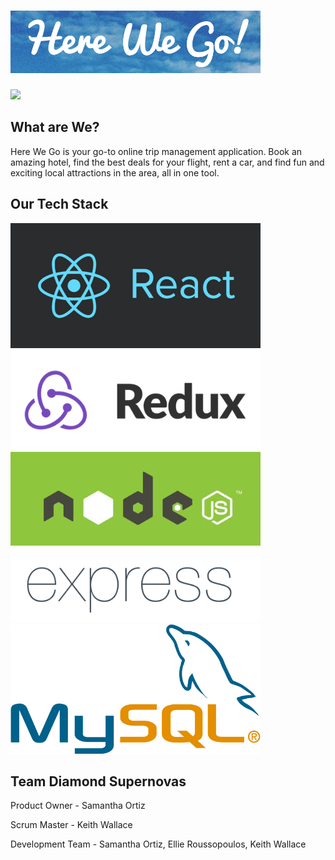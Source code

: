 # ![Here We Go](/dist/assets/README/Here_We_Go_logo_sm.png)

<img src="https://travis-ci.org/Diamond-Supernovas/here-we-go.svg?branch=dev"/>

## What are We?
Here We Go is your go-to online trip management application.  Book an amazing hotel, find the best deals for your flight, rent a car, and find fun and exciting local attractions in the area, all in one tool.

## Our Tech Stack
!['React.js'](/dist/assets/README/Reactjs_logo_sm.png)
!['Redux'](/dist/assets/README/Redux_logo_sm.png)
!['Node.js'](/dist/assets/README/nodejs_logo_sm.jpg)
!['express.js'](/dist/assets/README/expressjs_logo_sm.png)
!['MySQL'](/dist/assets/README/MySQL_logo_sm.png)

## Team Diamond Supernovas
Product Owner - Samantha Ortiz

Scrum Master - Keith Wallace

Development Team - Samantha Ortiz, Ellie Roussopoulos, Keith Wallace
